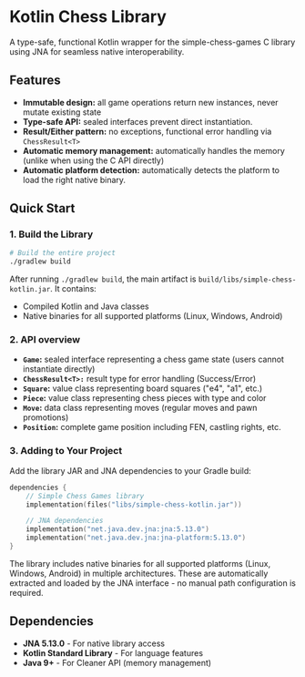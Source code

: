 # Kotlin Chess Library

A type-safe, functional Kotlin wrapper for the simple-chess-games C library
using JNA for seamless native interoperability.

## Features

- **Immutable design:** all game operations return new instances, never mutate
  existing state
- **Type-safe API:** sealed interfaces prevent direct instantiation.
- **Result/Either pattern:** no exceptions, functional error handling via
  `ChessResult<T>`
- **Automatic memory management:** automatically handles the memory (unlike
  when using the C API directly)
- **Automatic platform detection:** automatically detects the platform to load
  the right native binary.

## Quick Start

### 1. Build the Library

```bash
# Build the entire project
./gradlew build
```

After running `./gradlew build`, the main artifact is
`build/libs/simple-chess-kotlin.jar`. It contains:
  - Compiled Kotlin and Java classes
  - Native binaries for all supported platforms (Linux, Windows, Android)

### 2. API overview

- **`Game`:** sealed interface representing a chess game state (users cannot instantiate directly)
- **`ChessResult<T>:`** result type for error handling (Success/Error)
- **`Square`:** value class representing board squares ("e4", "a1", etc.)
- **`Piece`:** value class representing chess pieces with type and color
- **`Move`:** data class representing moves (regular moves and pawn promotions)
- **`Position`:** complete game position including FEN, castling rights, etc.

### 3. Adding to Your Project

Add the library JAR and JNA dependencies to your Gradle build:

```kotlin
dependencies {
    // Simple Chess Games library
    implementation(files("libs/simple-chess-kotlin.jar"))

    // JNA dependencies
    implementation("net.java.dev.jna:jna:5.13.0")
    implementation("net.java.dev.jna:jna-platform:5.13.0")
}
```

The library includes native binaries for all supported platforms (Linux,
Windows, Android) in multiple architectures. These are automatically extracted
and loaded by the JNA interface - no manual path configuration is required.

## Dependencies

- **JNA 5.13.0** - For native library access
- **Kotlin Standard Library** - For language features
- **Java 9+** - For Cleaner API (memory management)
